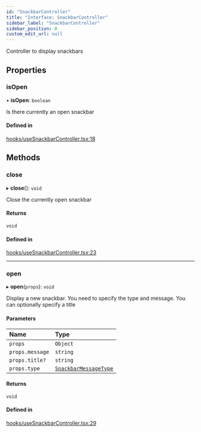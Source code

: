```yaml
---
id: "SnackbarController"
title: "Interface: SnackbarController"
sidebar_label: "SnackbarController"
sidebar_position: 0
custom_edit_url: null
---
```


Controller to display snackbars

## Properties

### isOpen

• **isOpen**: `boolean`

Is there currently an open snackbar

#### Defined in

[hooks/useSnackbarController.tsx:18](https://github.com/Camberi/firecms/blob/2d60fba/src/hooks/useSnackbarController.tsx#L18)

## Methods

### close

▸ **close**(): `void`

Close the currently open snackbar

#### Returns

`void`

#### Defined in

[hooks/useSnackbarController.tsx:23](https://github.com/Camberi/firecms/blob/2d60fba/src/hooks/useSnackbarController.tsx#L23)

___

### open

▸ **open**(`props`): `void`

Display a new snackbar. You need to specify the type and message.
You can optionally specify a title

#### Parameters

| Name | Type |
| :------ | :------ |
| `props` | `Object` |
| `props.message` | `string` |
| `props.title?` | `string` |
| `props.type` | [`SnackbarMessageType`](../types/SnackbarMessageType) |

#### Returns

`void`

#### Defined in

[hooks/useSnackbarController.tsx:29](https://github.com/Camberi/firecms/blob/2d60fba/src/hooks/useSnackbarController.tsx#L29)

